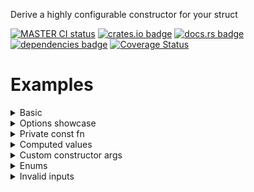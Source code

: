<!-- cargo-rdme start -->

Derive a highly configurable constructor for your struct

[![MASTER CI status](https://github.com/Alorel/fancy_constructor-rs/actions/workflows/ci.yml/badge.svg)](https://github.com/Alorel/fancy_constructor-rs/actions/workflows/ci.yml?query=branch%3Amaster)
[![crates.io badge](https://img.shields.io/crates/v/fancy_constructor)](https://crates.io/crates/fancy_constructor)
[![docs.rs badge](https://img.shields.io/docsrs/fancy_constructor?label=docs.rs)](https://docs.rs/fancy_constructor)
[![dependencies badge](https://img.shields.io/librariesio/release/cargo/fancy_constructor)](https://libraries.io/cargo/fancy_constructor)
[![Coverage Status](https://coveralls.io/repos/github/Alorel/fancy_constructor-rs/badge.png)](https://coveralls.io/github/Alorel/fancy_constructor-rs)

# Examples

<details><summary>Basic</summary>

```rust
use fancy_constructor::new;
#[derive(new, PartialEq, Eq, Debug)]
struct MyStruct {
  foo: String,
  bar: u8,
}

let a = MyStruct::new("#[derive(new)]".into(), 55);
let b = MyStruct { foo: "#[derive(new)]".into(), bar: 55 };
assert_eq!(a, b);
```

Outputs:
```rust
impl MyStruct {
  pub fn new(foo: String, bar: u8) -> Self {
    Self { foo, bar }
  }
}
````

</details>
<details><summary>Options showcase</summary>

```rust
#[derive(new, PartialEq, Eq, Debug)]
#[new(vis(pub(crate)), name(construct), comment("Foo"), bounds(T: Clone))]
struct MyStruct<T> {
  #[new(into)]
  a: T,

  #[new(val("Bar".into()))]
  b: String,

  #[new(clone)]
  c: Arc<Whatever>,

  #[new(default)]
  d: Vec<u8>,
}

let we = Arc::new(Whatever::default());
let a = MyStruct::<String>::construct("A", &we);
let b = MyStruct {a: "A".into(), b: "Bar".into(), c: we, d: vec![]};
assert_eq!(a, b);
```

Outputs:

```rust
impl<T> MyStruct<T> {
  /// Foo
  pub(crate) fn construct(a: impl Into<T>, c: &Arc<Whatever>) -> Self where T: Clone {
    Self {
      a: a.into(),
      b: "Bar".into(),
      c: c.clone(),
      d: Default::default(),
    }
  }
}
````

</details>
<details><summary>Private const fn</summary>

```rust
#[derive(new, PartialEq, Eq, Debug)]
#[new(const_fn, vis())]
struct Foo(u8);

const FOO: Foo = Foo::new(128);
assert_eq!(FOO, Foo(128));
```

Outputs:

```rust
impl Foo {
  const fn new(f1: u8) -> Self {
    Self(f1)
  }
}
````

</details>
<details><summary>Computed values</summary>

```rust
#[derive(new)]
struct Foo {
  is_bar: bool,
  #[new(val(if is_bar { 100 } else { 5 }))]
  barness_level: u8,
}

assert_eq!(Foo::new(true).barness_level, 100);
assert_eq!(Foo::new(false).barness_level, 5);
```

</details>

<details><summary>Custom constructor args</summary>

```rust
#[derive(new)]
#[new(args(input_string: &str))]
struct Foo {
  #[new(val(input_string.to_lowercase()))]
  pub lowercase: String,

  #[new(val(input_string.to_uppercase()))]
  pub uppercase: String,
}

let foo = Foo::new("Foo");
assert_eq!(foo.lowercase.as_str(), "foo");
assert_eq!(foo.uppercase.as_str(), "FOO");
```

</details>
<details><summary>Enums</summary>

```rust
#[derive(new, Eq, PartialEq, Debug)]
enum MyEnum {
  #[new]
  Foo { #[new(into)] bar: u8 },
  Qux,
}

assert_eq!(MyEnum::new(5), MyEnum::Foo { bar: 5 });
```

Outputs:

```rust
impl MyEnum {
  pub fn new(bar: Into<u8>) -> Self {
    Self::Foo { bar: bar.into() }
  }
}
````

</details>

<details><summary>Invalid inputs</summary>

```rust
#[derive(fancy_constructor::new)]
enum Foo {
  Bar, // no variants marked with `#[new]`
}
```

```rust
#[derive(fancy_constructor::new)]
enum Foo {
  #[new] Bar, // multiple variants marked with `#[new]`
  #[new] Qux,
}
```

```rust
#[derive(fancy_constructor::new)]
union Foo { // Unions not supported
  bar: u8,
  qux: u8,
}
```

</details>

<!-- cargo-rdme end -->
